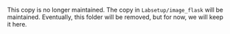  
This copy is no longer maintained. The copy in 
`Labsetup/image_flask` will be maintained. Eventually, this folder will be
removed, but for now, we will keep it here.
